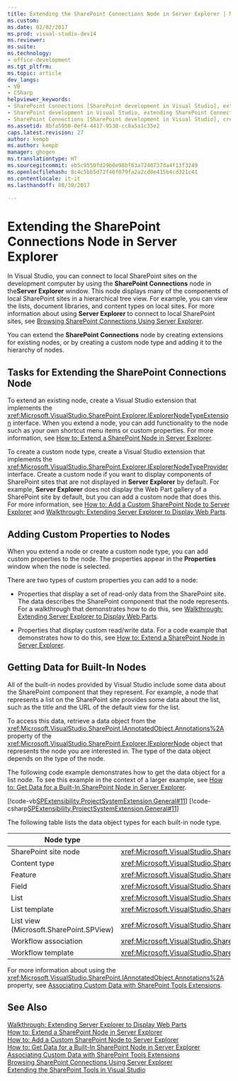 ```yaml
---
title: Extending the SharePoint Connections Node in Server Explorer | Microsoft Docs
ms.custom: 
ms.date: 02/02/2017
ms.prod: visual-studio-dev14
ms.reviewer: 
ms.suite: 
ms.technology:
- office-development
ms.tgt_pltfrm: 
ms.topic: article
dev_langs:
- VB
- CSharp
helpviewer_keywords:
- SharePoint Connections [SharePoint development in Visual Studio], extending a node
- SharePoint development in Visual Studio, extending SharePoint Connections node in Server Explorer
- SharePoint Connections [SharePoint development in Visual Studio], creating a new node type
ms.assetid: 8bfa5950-0ef4-4417-9538-cc8a5a1c35e2
caps.latest.revision: 27
author: kempb
ms.author: kempb
manager: ghogen
ms.translationtype: HT
ms.sourcegitcommit: eb5c9550fd29b0e98bf63a7240737da4f13f3249
ms.openlocfilehash: 8c4c5bb5d72f46f079fa2a2cd8e415b4cd321c41
ms.contentlocale: it-it
ms.lasthandoff: 08/30/2017

---
```

# <a name="extending-the-sharepoint-connections-node-in-server-explorer"></a>Extending the SharePoint Connections Node in Server Explorer
  In Visual Studio, you can connect to local SharePoint sites on the development computer by using the **SharePoint Connections** node in the**Server Explorer** window. This node displays many of the components of local SharePoint sites in a hierarchical tree view. For example, you can view the lists, document libraries, and content types on local sites. For more information about using **Server Explorer** to connect to local SharePoint sites, see [Browsing SharePoint Connections Using Server Explorer](../sharepoint/browsing-sharepoint-connections-using-server-explorer.md).  
  
 You can extend the **SharePoint Connections** node by creating extensions for existing nodes, or by creating a custom node type and adding it to the hierarchy of nodes.  
  
## <a name="tasks-for-extending-the-sharepoint-connections-node"></a>Tasks for Extending the SharePoint Connections Node  
 To extend an existing node, create a Visual Studio extension that implements the <xref:Microsoft.VisualStudio.SharePoint.Explorer.IExplorerNodeTypeExtension> interface. When you extend a node, you can add functionality to the node such as your own shortcut menu items or custom properties. For more information, see [How to: Extend a SharePoint Node in Server Explorer](../sharepoint/how-to-extend-a-sharepoint-node-in-server-explorer.md).  
  
 To create a custom node type, create a Visual Studio extension that implements the <xref:Microsoft.VisualStudio.SharePoint.Explorer.IExplorerNodeTypeProvider> interface. Create a custom node if you want to display components of SharePoint sites that are not displayed in **Server Explorer** by default. For example, **Server Explorer** does not display the Web Part gallery of a SharePoint site by default, but you can add a custom node that does this. For more information, see [How to: Add a Custom SharePoint Node to Server Explorer](../sharepoint/how-to-add-a-custom-sharepoint-node-to-server-explorer.md) and [Walkthrough: Extending Server Explorer to Display Web Parts](../sharepoint/walkthrough-extending-server-explorer-to-display-web-parts.md).  
  
## <a name="adding-custom-properties-to-nodes"></a>Adding Custom Properties to Nodes  
 When you extend a node or create a custom node type, you can add custom properties to the node. The properties appear in the **Properties** window when the node is selected.  
  
 There are two types of custom properties you can add to a node:  
  
-   Properties that display a set of read-only data from the SharePoint site. The data describes the SharePoint component that the node represents. For a walkthrough that demonstrates how to do this, see [Walkthrough: Extending Server Explorer to Display Web Parts](../sharepoint/walkthrough-extending-server-explorer-to-display-web-parts.md).  
  
-   Properties that display custom read/write data. For a code example that demonstrates how to do this, see [How to: Extend a SharePoint Node in Server Explorer](../sharepoint/how-to-extend-a-sharepoint-node-in-server-explorer.md).  
  
## <a name="getting-data-for-built-in-nodes"></a>Getting Data for Built-In Nodes  
 All of the built-in nodes provided by Visual Studio include some data about the SharePoint component that they represent. For example, a node that represents a list on the SharePoint site provides some data about the list, such as the title and the URL of the default view for the list.  
  
 To access this data, retrieve a data object from the <xref:Microsoft.VisualStudio.SharePoint.IAnnotatedObject.Annotations%2A> property of the <xref:Microsoft.VisualStudio.SharePoint.Explorer.IExplorerNode> object that represents the node you are interested in. The type of the data object depends on the type of the node.  
  
 The following code example demonstrates how to get the data object for a list node. To see this example in the context of a larger example, see [How to: Get Data for a Built-In SharePoint Node in Server Explorer](../sharepoint/how-to-get-data-for-a-built-in-sharepoint-node-in-server-explorer.md).  
  
 [!code-vb[SPExtensibility.ProjectSystemExtension.General#11](../sharepoint/codesnippet/VisualBasic/projectsystemexamples/extension/serverexplorerextensionnodeinfo.vb#11)] [!code-csharp[SPExtensibility.ProjectSystemExtension.General#11](../sharepoint/codesnippet/CSharp/projectsystemexamples/extension/serverexplorerextensionnodeinfo.cs#11)]  
  
 The following table lists the data object types for each built-in node type.  
  
|Node type|Data object type|  
|---------------|----------------------|  
|SharePoint site node|<xref:Microsoft.VisualStudio.SharePoint.Explorer.IExplorerSiteNodeInfo>|  
|Content type|<xref:Microsoft.VisualStudio.SharePoint.Explorer.Extensions.IContentTypeNodeInfo>|  
|Feature|<xref:Microsoft.VisualStudio.SharePoint.Explorer.Extensions.IFeatureNodeInfo>|  
|Field|<xref:Microsoft.VisualStudio.SharePoint.Explorer.Extensions.IFieldNodeInfo>|  
|List|<xref:Microsoft.VisualStudio.SharePoint.Explorer.Extensions.IListNodeInfo>|  
|List template|<xref:Microsoft.VisualStudio.SharePoint.Explorer.Extensions.IListTemplateNodeInfo>|  
|List view (Microsoft.SharePoint.SPView)|<xref:Microsoft.VisualStudio.SharePoint.Explorer.Extensions.IListViewNodeInfo>|  
|Workflow association|<xref:Microsoft.VisualStudio.SharePoint.Explorer.Extensions.IWorkflowAssociationNodeInfo>|  
|Workflow template|<xref:Microsoft.VisualStudio.SharePoint.Explorer.Extensions.IWorkflowTemplateNodeInfo>|  
  
 For more information about using the <xref:Microsoft.VisualStudio.SharePoint.IAnnotatedObject.Annotations%2A> property, see [Associating Custom Data with SharePoint Tools Extensions](../sharepoint/associating-custom-data-with-sharepoint-tools-extensions.md).  
  
## <a name="see-also"></a>See Also  
 [Walkthrough: Extending Server Explorer to Display Web Parts](../sharepoint/walkthrough-extending-server-explorer-to-display-web-parts.md)   
 [How to: Extend a SharePoint Node in Server Explorer](../sharepoint/how-to-extend-a-sharepoint-node-in-server-explorer.md)   
 [How to: Add a Custom SharePoint Node to Server Explorer](../sharepoint/how-to-add-a-custom-sharepoint-node-to-server-explorer.md)   
 [How to: Get Data for a Built-In SharePoint Node in Server Explorer](../sharepoint/how-to-get-data-for-a-built-in-sharepoint-node-in-server-explorer.md)   
 [Associating Custom Data with SharePoint Tools Extensions](../sharepoint/associating-custom-data-with-sharepoint-tools-extensions.md)   
 [Browsing SharePoint Connections Using Server Explorer](../sharepoint/browsing-sharepoint-connections-using-server-explorer.md)   
 [Extending the SharePoint Tools in Visual Studio](../sharepoint/extending-the-sharepoint-tools-in-visual-studio.md)  
  
  
